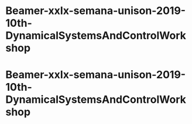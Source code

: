 # Beamer-xxIx-semana-unison-2019-10th-DynamicalSystemsAndControlWorkshop
# Beamer-xxIx-semana-unison-2019-10th-DynamicalSystemsAndControlWorkshop
